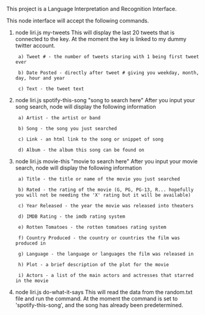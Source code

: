 
This project is a Language Interpretation and Recognition Interface.

This node interface will accept the following commands.

1) node liri.js my-tweets
   This will display the last 20 tweets that is connected to the key. At the moment the key is linked to my dummy twitter account.
        
        a) Tweet # - the number of tweets staring with 1 being first tweet ever
        
        b) Date Posted - directly after tweet # giving you weekday, month, day, hour and year
        
        c) Text - the tweet text

2) node liri.js spotify-this-song "song to search here"
   After you input your song search, node will display the following information
        
        a) Artist - the artist or band
        
        b) Song - the song you just searched
        
        c) Link - an html link to the song or snippet of song
        
        d) Album - the album this song can be found on

3) node liri.js movie-this "movie to search here"
   After you input your movie search, node will display the following information
        
        a) Title - the title or name of the movie you just searched
        
        b) Rated - the rating of the movie (G, PG, PG-13, R... hopefully you will not be needing the 'X' rating but it will be available)
        
        c) Year Released - the year the movie was released into theaters
        
        d) IMDB Rating - the imdb rating system
        
        e) Rotten Tomatoes - the rotten tomatoes rating system
        
        f) Country Produced - the country or countries the film was produced in
        
        g) Language - the language or languages the film was released in
        
        h) Plot - a brief description of the plot for the movie
        
        i) Actors - a list of the main actors and actresses that starred in the movie

4) node liri.js do-what-it-says
   This will read the data from the random.txt file and run the command. At the moment the command is set to 'spotify-this-song', and the song has already been predetermined.
